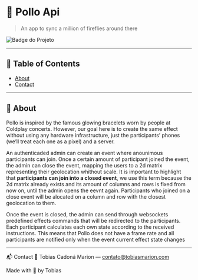# 📌 Pollo Api

> An app to sync a million of fireflies around there

![Badge do Projeto](https://img.shields.io/badge/status-em%20desenvolvimento-blue?style=flat-square)

---

## 📜 Table of Contents
- [About](#about)
- [Contact](#contact)

---

## 📖 About <a name="about"></a>

Pollo is inspired by the famous glowing bracelets worn by people at Coldplay concerts. However, our goal here is to create the same effect without using any hardware infrastructure, just the participants’ phones (we’ll treat each one as a pixel) and a server.

An authenticaded admin can create an event where anounimous participants can join. Once a certain amount of participant joined the event, the admin can close the event, mapping the users to a 2d matrix representing their geolocation whithout scale. It is important to highlight that **participants can join into a closed event**, we use this term because the 2d matrix already exists and its amount of columns and rows is fixed from now on, until the admin opens the eevnt again. Participants who joined on a close event will be alocated on a column and row with the closest geolocation to them.

Once the event is closed, the admin can send through websockets predefined effects commands that will be redirected to the participants. Each participant calculates each own state according to the received instructions. This means that Pollo does not have a frame rate and all participants are notified only when the event current effect state changes


---


📬 Contact <a name="contact"></a>
📧 Tobias Cadoná Marion — contato@tobiasmarion.com

Made with 💜 by Tobias
